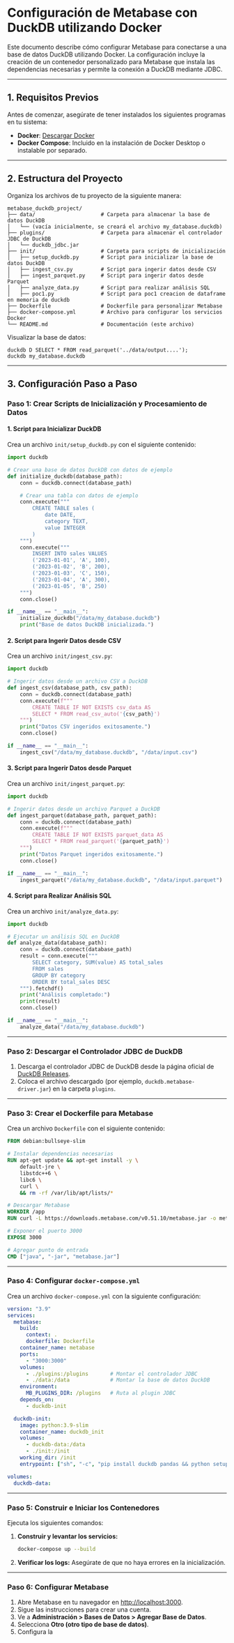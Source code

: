 # Configuración de Metabase con DuckDB utilizando Docker

Este documento describe cómo configurar Metabase para conectarse a una base de datos DuckDB utilizando Docker. La configuración incluye la creación de un contenedor personalizado para Metabase que instala las dependencias necesarias y permite la conexión a DuckDB mediante JDBC.

---

## **1. Requisitos Previos**

Antes de comenzar, asegúrate de tener instalados los siguientes programas en tu sistema:

- **Docker**: [Descargar Docker](https://www.docker.com/get-started)
- **Docker Compose**: Incluido en la instalación de Docker Desktop o instalable por separado.

---

## **2. Estructura del Proyecto**

Organiza los archivos de tu proyecto de la siguiente manera:

```
metabase_duckdb_project/
├── data/                     # Carpeta para almacenar la base de datos DuckDB
│   └── (vacía inicialmente, se creará el archivo my_database.duckdb)
├── plugins/                  # Carpeta para almacenar el controlador JDBC de DuckDB
│   └── duckdb_jdbc.jar
├── init/                     # Carpeta para scripts de inicialización
│   ├── setup_duckdb.py       # Script para inicializar la base de datos DuckDB
│   ├── ingest_csv.py         # Script para ingerir datos desde CSV
│   ├── ingest_parquet.py     # Script para ingerir datos desde Parquet
│   ├── analyze_data.py       # Script para realizar análisis SQL
│   ├── poc1.py               # Script para poc1 creacion de dataframe en memoria de duckdb
├── Dockerfile                # Dockerfile para personalizar Metabase
├── docker-compose.yml        # Archivo para configurar los servicios Docker
└── README.md                 # Documentación (este archivo)
```
Visualizar la base de datos:
```
duckdb D SELECT * FROM read_parquet('../data/output....');
duckdb my_database.duckdb
```
---

## **3. Configuración Paso a Paso**

### **Paso 1: Crear Scripts de Inicialización y Procesamiento de Datos**

#### **1. Script para Inicializar DuckDB**

Crea un archivo `init/setup_duckdb.py` con el siguiente contenido:

```python
import duckdb

# Crear una base de datos DuckDB con datos de ejemplo
def initialize_duckdb(database_path):
    conn = duckdb.connect(database_path)

    # Crear una tabla con datos de ejemplo
    conn.execute("""
        CREATE TABLE sales (
            date DATE,
            category TEXT,
            value INTEGER
        )
    """)
    conn.execute("""
        INSERT INTO sales VALUES
        ('2023-01-01', 'A', 100),
        ('2023-01-02', 'B', 200),
        ('2023-01-03', 'C', 150),
        ('2023-01-04', 'A', 300),
        ('2023-01-05', 'B', 250)
    """)
    conn.close()

if __name__ == "__main__":
    initialize_duckdb("/data/my_database.duckdb")
    print("Base de datos DuckDB inicializada.")
```

#### **2. Script para Ingerir Datos desde CSV**

Crea un archivo `init/ingest_csv.py`:

```python
import duckdb

# Ingerir datos desde un archivo CSV a DuckDB
def ingest_csv(database_path, csv_path):
    conn = duckdb.connect(database_path)
    conn.execute(f"""
        CREATE TABLE IF NOT EXISTS csv_data AS
        SELECT * FROM read_csv_auto('{csv_path}')
    """)
    print("Datos CSV ingeridos exitosamente.")
    conn.close()

if __name__ == "__main__":
    ingest_csv("/data/my_database.duckdb", "/data/input.csv")
```

#### **3. Script para Ingerir Datos desde Parquet**

Crea un archivo `init/ingest_parquet.py`:

```python
import duckdb

# Ingerir datos desde un archivo Parquet a DuckDB
def ingest_parquet(database_path, parquet_path):
    conn = duckdb.connect(database_path)
    conn.execute(f"""
        CREATE TABLE IF NOT EXISTS parquet_data AS
        SELECT * FROM read_parquet('{parquet_path}')
    """)
    print("Datos Parquet ingeridos exitosamente.")
    conn.close()

if __name__ == "__main__":
    ingest_parquet("/data/my_database.duckdb", "/data/input.parquet")
```

#### **4. Script para Realizar Análisis SQL**

Crea un archivo `init/analyze_data.py`:

```python
import duckdb

# Ejecutar un análisis SQL en DuckDB
def analyze_data(database_path):
    conn = duckdb.connect(database_path)
    result = conn.execute("""
        SELECT category, SUM(value) AS total_sales
        FROM sales
        GROUP BY category
        ORDER BY total_sales DESC
    """).fetchdf()
    print("Análisis completado:")
    print(result)
    conn.close()

if __name__ == "__main__":
    analyze_data("/data/my_database.duckdb")
```

---

### **Paso 2: Descargar el Controlador JDBC de DuckDB**

1. Descarga el controlador JDBC de DuckDB desde la página oficial de [DuckDB Releases](https://github.com/duckdb/duckdb/releases).
2. Coloca el archivo descargado (por ejemplo, `duckdb.metabase-driver.jar`) en la carpeta `plugins`.

---

### **Paso 3: Crear el Dockerfile para Metabase**

Crea un archivo `Dockerfile` con el siguiente contenido:

```dockerfile
FROM debian:bullseye-slim

# Instalar dependencias necesarias
RUN apt-get update && apt-get install -y \
    default-jre \
    libstdc++6 \
    libc6 \
    curl \
    && rm -rf /var/lib/apt/lists/*

# Descargar Metabase
WORKDIR /app
RUN curl -L https://downloads.metabase.com/v0.51.10/metabase.jar -o metabase.jar

# Exponer el puerto 3000
EXPOSE 3000

# Agregar punto de entrada
CMD ["java", "-jar", "metabase.jar"]
```

---

### **Paso 4: Configurar `docker-compose.yml`**

Crea un archivo `docker-compose.yml` con la siguiente configuración:

```yaml
version: "3.9"
services:
  metabase:
    build:
      context: .
      dockerfile: Dockerfile
    container_name: metabase
    ports:
      - "3000:3000"
    volumes:
      - ./plugins:/plugins       # Montar el controlador JDBC
      - ./data:/data             # Montar la base de datos DuckDB
    environment:
      MB_PLUGINS_DIR: /plugins   # Ruta al plugin JDBC
    depends_on:
      - duckdb-init

  duckdb-init:
    image: python:3.9-slim
    container_name: duckdb_init
    volumes:
      - duckdb-data:/data
      - ./init:/init
    working_dir: /init
    entrypoint: ["sh", "-c", "pip install duckdb pandas && python setup_duckdb.py"]

volumes:
  duckdb-data:
```

---

### **Paso 5: Construir e Iniciar los Contenedores**

Ejecuta los siguientes comandos:

1. **Construir y levantar los servicios:**
   ```bash
   docker-compose up --build
   ```

2. **Verificar los logs:**
   Asegúrate de que no haya errores en la inicialización.

---

### **Paso 6: Configurar Metabase**

1. Abre Metabase en tu navegador en [http://localhost:3000](http://localhost:3000).
2. Sigue las instrucciones para crear una cuenta.
3. Ve a **Administración > Bases de Datos > Agregar Base de Datos**.
4. Selecciona **Otro (otro tipo de base de datos)**.
5. Configura la


